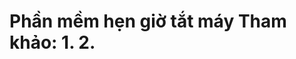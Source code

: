 ﻿<h1>Phần mềm hẹn giờ tắt máy
<space>Tham khảo:<space>
<space>1.<https://github.com/thuongthanhto/ShutdownTimer> <space>
<space>2.<https://github.com/ngoctran1798/markdown><space>
